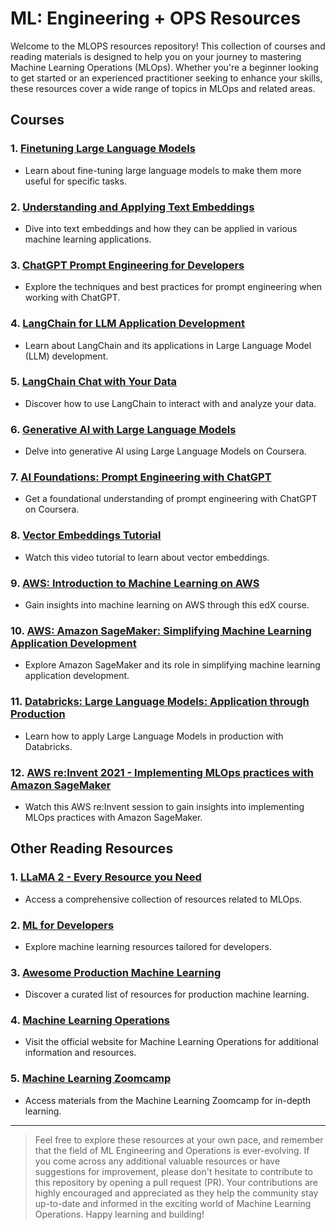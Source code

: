 # ML: Engineering + OPS Resources

Welcome to the MLOPS resources repository! This collection of courses and reading materials is designed to help you on your journey to mastering Machine Learning Operations (MLOps). Whether you're a beginner looking to get started or an experienced practitioner seeking to enhance your skills, these resources cover a wide range of topics in MLOps and related areas.

## Courses

### 1. [Finetuning Large Language Models](https://learn.deeplearning.ai/finetuning-large-language-models/lesson/1/introduction)
- Learn about fine-tuning large language models to make them more useful for specific tasks.

### 2. [Understanding and Applying Text Embeddings](https://learn.deeplearning.ai/google-cloud-vertex-ai/lesson/1/introduction)
- Dive into text embeddings and how they can be applied in various machine learning applications.

### 3. [ChatGPT Prompt Engineering for Developers](https://learn.deeplearning.ai/chatgpt-prompt-eng/lesson/1/introduction)
- Explore the techniques and best practices for prompt engineering when working with ChatGPT.

### 4. [LangChain for LLM Application Development](https://learn.deeplearning.ai/langchain/lesson/1/introduction)
- Learn about LangChain and its applications in Large Language Model (LLM) development.

### 5. [LangChain Chat with Your Data](https://learn.deeplearning.ai/langchain-chat-with-your-data/lesson/1/introduction)
- Discover how to use LangChain to interact with and analyze your data.

### 6. [Generative AI with Large Language Models](https://www.coursera.org/learn/generative-ai-with-llms?)
- Delve into generative AI using Large Language Models on Coursera.

### 7. [AI Foundations: Prompt Engineering with ChatGPT](https://www.coursera.org/learn/introduction-to-large-language-models)
- Get a foundational understanding of prompt engineering with ChatGPT on Coursera.

### 8. [Vector Embeddings Tutorial](https://www.youtube.com/watch?v=yfHHvmaMkcA)
- Watch this video tutorial to learn about vector embeddings.

### 9. [AWS: Introduction to Machine Learning on AWS](https://learning.edx.org/course/course-v1:AWS+AWS-ML-1+3T2022/home)
- Gain insights into machine learning on AWS through this edX course.

### 10. [AWS: Amazon SageMaker: Simplifying Machine Learning Application Development](https://www.edx.org/learn/computer-programming/amazon-web-services-amazon-sagemaker-simplifying-machine-learning-appl)
- Explore Amazon SageMaker and its role in simplifying machine learning application development.

### 11. [Databricks: Large Language Models: Application through Production](https://www.edx.org/learn/computer-science/databricks-large-language-models-application-through-production)
- Learn how to apply Large Language Models in production with Databricks.

### 12. [AWS re:Invent 2021 - Implementing MLOps practices with Amazon SageMaker](https://youtu.be/fuXUi_hoK78?si=95fOVpS1_JsT6xYy)
- Watch this AWS re:Invent session to gain insights into implementing MLOps practices with Amazon SageMaker.

## Other Reading Resources

### 1. [LLaMA 2 - Every Resource you Need](https://www.philschmid.de/llama-2)
- Access a comprehensive collection of resources related to MLOps.

### 2. [ML for Developers](https://madewithml.com/#course)
- Explore machine learning resources tailored for developers.

### 3. [Awesome Production Machine Learning](https://github.com/EthicalML/awesome-production-machine-learning)
- Discover a curated list of resources for production machine learning.

### 4. [Machine Learning Operations](https://ml-ops.org/)
- Visit the official website for Machine Learning Operations for additional information and resources.

### 5. [Machine Learning Zoomcamp](https://github.com/DataTalksClub/machine-learning-zoomcamp)
- Access materials from the Machine Learning Zoomcamp for in-depth learning.

---


> Feel free to explore these resources at your own pace, and remember that the field of ML Engineering and Operations is ever-evolving. If you come across any additional valuable resources or have suggestions for improvement, please don't hesitate to contribute to this repository by opening a pull request (PR). Your contributions are highly encouraged and appreciated as they help the community stay up-to-date and informed in the exciting world of Machine Learning Operations. Happy learning and building!
